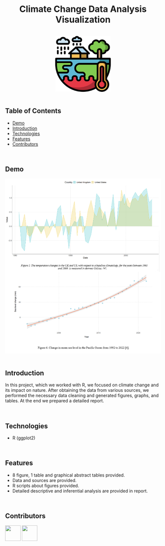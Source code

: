 <h1 align="center">Climate Change Data Analysis Visualization</h1> <br>

<div align="center">
    <img width=180 src="assets/icon/favicon.png">
</div>

<br/>

## Table of Contents

- [Demo](#demo)
- [Introduction](#introduction)
- [Technologies](#technologies)
- [Features](#features)
- [Contributors](#contributors)

<br/>

## Demo

<div align="center">
    <img width=750 src="assets/demo/demo.png">
</div>

<br/>

## Introduction

In this project, which we worked with R, we focused on climate change and its impact on nature. After obtaining the data from various sources, we performed the necessary data cleaning and generated figures, graphs, and tables. At the end we prepared a detailed report.

<br/>

## Technologies

* R (ggplot2)

<br/>

## Features

* 8 figure, 1 table and graphical abstract tables provided.
* Data and sources are provided.
* R scripts about figures provided.
* Detailed descriptive and inferential analysis are provided in report.

<br/>

## Contributors

<a href="https://github.com/ahmettoguz" target="_blank"><img width=50 height=50 src="https://avatars.githubusercontent.com/u/101711642?v=4"></a>
<a href="https://github.com/EmreKaracal" target="_blank"><img width=50 height=50 src="https://media.licdn.com/dms/image/D4D03AQFLKKgUSshJAw/profile-displayphoto-shrink_400_400/0/1676051332106?e=1691625600&v=beta&t=zx21VvYWqUWaY4Qn5u_5JvTRqiCtYmyN8rfcShLNnc8"></a>

